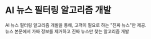 # AI 뉴스 필터링 알고리즘 개발
AI 뉴스 필터링 알고리즘 개발을 통해, 고객이 필요로 하는 "진짜 뉴스"만 제공.  
뉴스 본문에서 가짜 정보를 제거하고 진짜 뉴스만 찾는 알고리즘 개발
